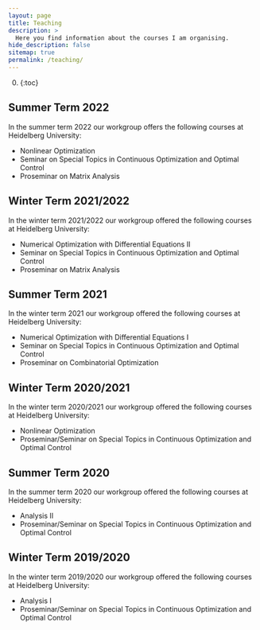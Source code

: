 ```yaml
---
layout: page
title: Teaching
description: >
  Here you find information about the courses I am organising.
hide_description: false
sitemap: true
permalink: /teaching/
---
```


0. {:toc}

## Summer Term 2022

In the summer term 2022 our workgroup offers the following courses at Heidelberg University: 
  - Nonlinear Optimization
  - Seminar on Special Topics in Continuous Optimization and Optimal Control
  - Proseminar on Matrix Analysis

## Winter Term 2021/2022

In the winter term 2021/2022 our workgroup offered the following courses at Heidelberg University: 
  - Numerical Optimization with Differential Equations II
  - Seminar on Special Topics in Continuous Optimization and Optimal Control
  - Proseminar on Matrix Analysis

## Summer Term 2021

In the winter term 2021 our workgroup offered the following courses at Heidelberg University: 
  - Numerical Optimization with Differential Equations I
  - Seminar on Special Topics in Continuous Optimization and Optimal Control
  - Proseminar on Combinatorial Optimization

## Winter Term 2020/2021

In the winter term 2020/2021 our workgroup offered the following courses at Heidelberg University: 
  - Nonlinear Optimization
  - Proseminar/Seminar on Special Topics in Continuous Optimization and Optimal Control

## Summer Term 2020

In the summer term 2020 our workgroup offered the following courses at Heidelberg University: 
  - Analysis II
  - Proseminar/Seminar on Special Topics in Continuous Optimization and Optimal Control

## Winter Term 2019/2020

In the winter term 2019/2020 our workgroup offered the following courses at Heidelberg University: 
  - Analysis I
  - Proseminar/Seminar on Special Topics in Continuous Optimization and Optimal Control
